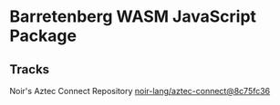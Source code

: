 # Barretenberg WASM JavaScript Package

## Tracks
Noir's Aztec Connect Repository [noir-lang/aztec-connect@8c75fc36](https://github.com/noir-lang/aztec-connect/tree/8c75fc368ae1bb55494c3dd4321f49c55683981e)
